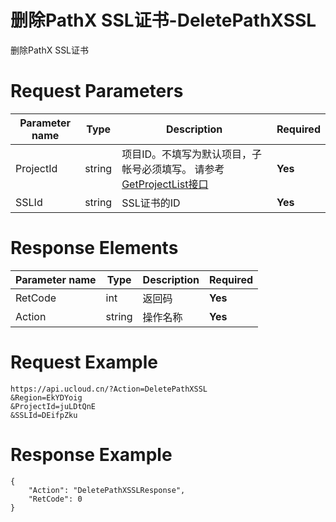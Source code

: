 # 删除PathX SSL证书-DeletePathXSSL

删除PathX SSL证书

# Request Parameters
|Parameter name|Type|Description|Required|
|---|---|---|---|
|ProjectId|string|项目ID。不填写为默认项目，子帐号必须填写。 请参考[GetProjectList接口](api/summary/get_project_list)|**Yes**|
|SSLId|string|SSL证书的ID|**Yes**|

# Response Elements
|Parameter name|Type|Description|Required|
|---|---|---|---|
|RetCode|int|返回码|**Yes**|
|Action|string|操作名称|**Yes**|

# Request Example
```
https://api.ucloud.cn/?Action=DeletePathXSSL
&Region=EkYDYoig
&ProjectId=juLDtQnE
&SSLId=DEifpZku
```

# Response Example
```
{
    "Action": "DeletePathXSSLResponse", 
    "RetCode": 0
}
```

